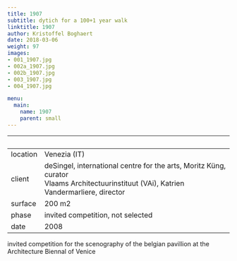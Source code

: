 ```yaml
---
title: 1907
subtitle: dytich for a 100+1 year walk
linktitle: 1907
author: Kristoffel Boghaert
date: 2018-03-06
weight: 97
images:
- 001_1907.jpg
- 002a_1907.jpg
- 002b_1907.jpg
- 003_1907.jpg
- 004_1907.jpg

menu:
  main:
    name: 1907
    parent: small
---
```


&nbsp;|&nbsp;
------|------
location	|		Venezia (IT)
client		|		deSingel, international centre for the arts, Moritz Küng, curator <br/>Vlaams Architectuurinstituut (VAi), Katrien Vandermarliere, director
surface		|		200 m2
phase		|		invited competition, not selected
date		|		2008

invited competition for the scenography of the belgian pavillion at the Architecture Biennal of Venice

